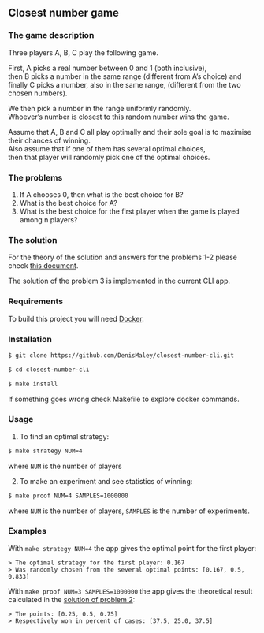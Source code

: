 ## Closest number game
### The game description

Three players A, B, C play the following game. 

First, A picks a real number between 0 and 1 (both inclusive),  
then B picks a number in the same range (different from A’s choice) and  
finally C picks a number, also in the same range, (different from the two chosen numbers). 

We then pick a number in the range uniformly randomly.  
Whoever’s number is closest to this random number wins the game. 

Assume that A, B and C all play optimally and their sole goal is to maximise their chances of winning.  
Also assume that if one of them has several optimal choices,  
then that player will randomly pick one of the optimal choices.

### The problems

1. If A chooses 0, then what is the best choice for B?
2. What is the best choice for A?
3. What is the best choice for the first player when the game is played among n players?

### The solution

For the theory of the solution and answers for the problems 1-2 please check 
[this document][Theory].

The solution of the problem 3 is implemented in the current CLI app.

### Requirements

To build this project you will need [Docker][Docker Install].

### Installation
```bash
$ git clone https://github.com/DenisMaley/closest-number-cli.git
```
```bash
$ cd closest-number-cli
```
```bash
$ make install
```

If something goes wrong check Makefile to explore docker commands.

### Usage
1. To find an optimal strategy:
```bash
$ make strategy NUM=4
```
where `NUM` is the number of players

2. To make an experiment and see statistics of winning:
```bash
$ make proof NUM=4 SAMPLES=1000000
```
where `NUM` is the number of players, `SAMPLES` is the number of experiments.

### Examples

With `make strategy NUM=4` the app gives the optimal point for the first player:

```
> The optimal strategy for the first player: 0.167
> Was randomly chosen from the several optimal points: [0.167, 0.5, 0.833]
```

With `make proof NUM=3 SAMPLES=1000000` the app gives the theoretical result calculated 
in the [solution of problem 2][Theory]:

```
> The points: [0.25, 0.5, 0.75]
> Respectively won in percent of cases: [37.5, 25.0, 37.5]
```

[Theory]: docs/closest_number_game_solution_description.pdf
[Docker Install]:  https://docs.docker.com/install/
[Matrix method]:  https://en.wikipedia.org/wiki/System_of_linear_equations#Matrix_solution